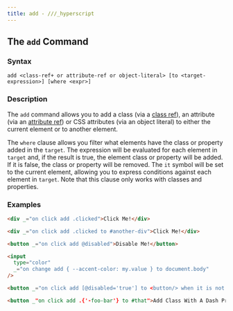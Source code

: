 ```yaml
---
title: add - ///_hyperscript
---
```


## The `add` Command

### Syntax

```ebnf
add <class-ref+ or attribute-ref or object-literal> [to <target-expression>] [where <expr>]
```

### Description

The `add` command allows you to add a class (via a [class ref](/expressions/class-reference)), an attribute
(via an [attribute ref](/expressions/attribute-ref)) or CSS attributes (via an object literal) to either the current element or to another element.

The `where` clause allows you filter what elements have the class or property added in the `target`.  The expression will be evaluated for
each element in `target` and, if the result is true, the element class or property will be added.  If it is false, the class
or property will be removed.  The `it` symbol will be set to the current element, allowing you to express conditions against each element
in `target`.  Note that this clause only works with classes and properties.

### Examples

```html
<div _="on click add .clicked">Click Me!</div>

<div _="on click add .clicked to #another-div">Click Me!</div>

<button _="on click add @disabled">Disable Me!</button>

<input
  type="color"
  _="on change add { --accent-color: my.value } to document.body"
/>

<button _="on click add [@disabled='true'] to <button/> when it is not me">Disable Other Buttons</button>

<button _"on click add .{'-foo-bar'} to #that">Add Class With A Dash Prefix!</button>

```
